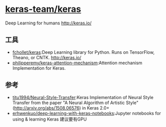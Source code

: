 # [keras-team/keras](https://github.com/keras-team/keras)

Deep Learning for humans http://keras.io/

## 工具

* [fchollet/keras](https://github.com/fchollet/keras):Deep Learning library for Python. Runs on TensorFlow, Theano, or CNTK. http://keras.io/
* [philipperemy/keras-attention-mechanism](https://github.com/philipperemy/keras-attention-mechanism):Attention mechanism Implementation for Keras.

## 参考

* [titu1994/Neural-Style-Transfer](https://github.com/titu1994/Neural-Style-Transfer):Keras Implementation of Neural Style Transfer from the paper "A Neural Algorithm of Artistic Style" (http://arxiv.org/abs/1508.06576) in Keras 2.0+
* [erhwenkuo/deep-learning-with-keras-notebooks](https://github.com/erhwenkuo/deep-learning-with-keras-notebooks):Jupyter notebooks for using & learning Keras 建议要有GPU
